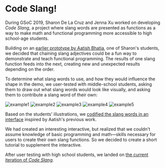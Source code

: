 # Code Slang!

During GSoC 2019, Sharon De La Cruz and Jenna Xu worked on developing *Code Slang*, a project where slang words are presented as functions as a way to make math and functional programming more accessible to high school-age students. 

Building on an [earlier prototype by Aatish Bhatia](https://aatishb.com/experiments/compose/), one of Sharon's students, we decided that chaining slang adjectives could be a fun way to demonstrate and teach functional programming. The results of one slang function feeds into the next, creating new and unexpected results depending on the order.

To determine what slang words to use, and how they would influence the shape in the demo, we user-tested with middle-school students, asking them to draw out what slang words would look like visually, and asking them to contribute a slang word of their own:

![example1](https://xujenna.github.io/codeslang/example1.png)
![example2](https://xujenna.github.io/codeslang/example2.png)
![example3](https://xujenna.github.io/codeslang/example3.png)
![example4](https://xujenna.github.io/codeslang/example4.png)
![example5](https://xujenna.github.io/codeslang/example5.png)

Based on the students' illustrations, we [codified the slang words in an interface](https://editor.p5js.org/code_slang/embed/QQEgilJDk) inspired by Aatish's previous work.

We had created an interesting interactive, but realized that we couldn't assume knowledge of basic programming and math—skills necessary for users to create their own slang functions. So we decided to create a short tutorial to supplement the interactive.

After user testing with high school students, we landed on [the current iteration of *Code Slang*](https://xujenna.github.io/codeslang/).